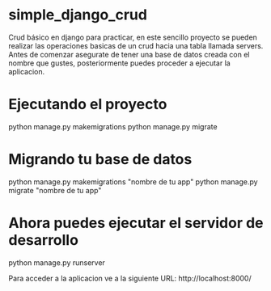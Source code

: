 # simple_django_crud
Crud básico en django para practicar, en este sencillo proyecto se pueden realizar las operaciones basicas de un crud hacia una tabla llamada servers. Antes de comenzar asegurate de tener una base de datos creada con el nombre que gustes, posteriormente puedes proceder a ejecutar la aplicacion.

# Ejecutando el proyecto

   python manage.py makemigrations
   python manage.py migrate

# Migrando tu base de datos

  python manage.py makemigrations "nombre de tu app"
  python manage.py migrate "nombre de tu app"

# Ahora puedes ejecutar el servidor de desarrollo

  python manage.py runserver

Para acceder a la aplicacion ve a la siguiente URL: http://localhost:8000/
